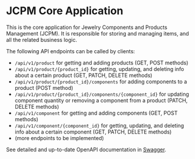 # JCPM Core Application

This is the core application for Jewelry Components and Products Management (JCPM).
It is responsible for storing and managing items, and all the related business logic.

The following API endpoints can be called by clients:
* ```/api/v1/product``` for getting and adding products (GET, POST methods)
* ```/api/v1/product/{product_id}``` for getting, updating, and deleting info about 
a certain product (GET, PATCH, DELETE methods)
* ```/api/v1/product/{product_id}/components``` for adding components to a product (POST method)
* ```/api/v1/product/{product_id}/components/{component_id}``` for updating component quantity or
  removing a component from a product (PATCH, DELETE methods)
* ```/api/v1/component``` for getting and adding components (GET, POST methods)
* ```/api/v1/component/{component_id}``` for getting, updating, and deleting info about 
a certain component (GET, PATCH, DELETE methods)
* (more endpoints to be implemented)

See detailed and up-to-date OpenAPI documentation in [Swagger](http://localhost:8080/api/v1/docs/swagger.html).
